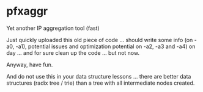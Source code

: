 # pfxaggr
Yet another IP aggregation tool (fast)

Just quickly uploaded this old piece of code ... should write some info (on -a0, -a1), potential issues and optimization potential on -a2, -a3 and -a4) on day ... and for sure clean up the code ... but not now.

Anyway, have fun. 

And do not use this in your data structure lessons ... there are better data structures (radix tree / trie) than a tree with all intermediate nodes created.
